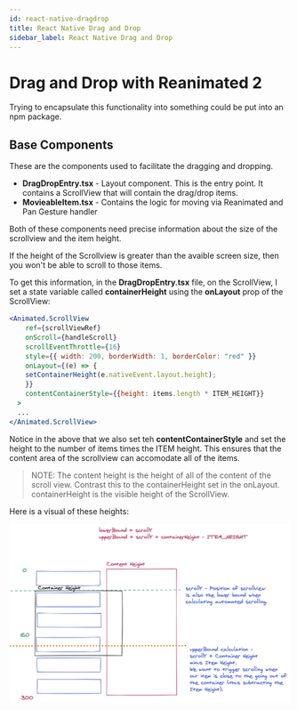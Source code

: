 ```yaml
---
id: react-native-dragdrop
title: React Native Drag and Drop
sidebar_label: React Native Drag and Drop
---
```


# Drag and Drop with Reanimated 2

Trying to encapsulate this functionality into something could be put into an npm package.

## Base Components

These are the components used to facilitate the dragging and dropping.

- **DragDropEntry.tsx** - Layout component.  This is the entry point. It contains a ScrollView that will contain the drag/drop items.
- **MovieableItem.tsx** - Contains the logic for moving via Reanimated and Pan Gesture handler

Both of these components need precise information about the size of the scrollview and the item height.

If the height of the Scrollview is greater than the avaible screen size, then you won't be able to scroll to those items.

To get this information, in the **DragDropEntry.tsx** file, on the ScrollView, I set a state variable called **containerHeight** using the **onLayout** prop of the ScrollView:

```jsx
<Animated.ScrollView
	ref={scrollViewRef}
	onScroll={handleScroll}
	scrollEventThrottle={16}
	style={{ width: 200, borderWidth: 1, borderColor: "red" }}
	onLayout={(e) => {
  	setContainerHeight(e.nativeEvent.layout.height);
	}}	
	contentContainerStyle={{height: items.length * ITEM_HEIGHT}}
  > 
  ... 
</Animated.ScrollView>
```

Notice in the above that we also set teh **contentContainerStyle** and set the height to the number of items times the ITEM height.  This ensures that the content area of the scrollview can accomodate all of the items.  

> NOTE: The content height is the height of all of the content of the scroll view.  Contrast this to the containerHeight set in the onLayout.  containerHeight is the visible height of the ScrollView.

Here is a visual of these heights:

![2021-05-16_23-57-06](../assets/react-native-drag-drop-001.png)